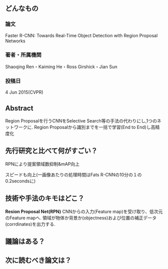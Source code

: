 ## どんなもの

### 論文
Faster R-CNN: Towards Real-Time Object Detection with Region Proposal Networks 



### 著者・所属機関
Shaoqing Ren・Kaiming He・Ross Girshick・Jian Sun 

### 投稿日
4 Jun 2015(CVPR)


## Abstract
Region Proposalを行うCNNをSelective Search等の手法の代わりにし,1つのネットワークに. Region Proposalから識別までを一括で学習(End to End)し高精度化

## 先行研究と比べて何がすごい？
RPNにより提案領域数抑制&mAP向上

スピードも向上(一画像あたりの処理時間はFats R-CNNの10分の１の0.2secondsに)

## 技術や手法のキモはどこ？
**Resion Proposal Net(RPN)** 
CNNからの入力(Feature map)を受け取り、低次元のFeature mapへ. 領域が物体か背景か(objectness)および位置の補正データ(corrdinates)を出力する.







## 議論はある？

## 次に読むべき論文は？
